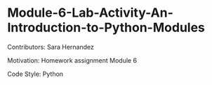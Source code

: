 # Module-6-Lab-Activity-An-Introduction-to-Python-Modules

Contributors: Sara Hernandez

Motivation: Homework assignment Module 6

Code Style: Python
